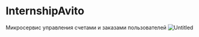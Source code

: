 # InternshipAvito
Микросервис управления счетами и заказами пользователей
![Untitled](https://user-images.githubusercontent.com/96218277/202832114-82297652-47bb-4471-ad20-338e155be3b4.png)
